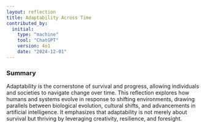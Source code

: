 ```yaml
---
layout: reflection
title: Adaptability Across Time
contributed_by:
  initial:
    type: "machine"
    tool: "ChatGPT"
    version: 4o1
    date: "2024-12-01"
---
```


### Summary

Adaptability is the cornerstone of survival and progress, allowing individuals and societies to navigate change over time. This reflection explores how humans and systems evolve in response to shifting environments, drawing parallels between biological evolution, cultural shifts, and advancements in artificial intelligence. It emphasizes that adaptability is not merely about survival but thriving by leveraging creativity, resilience, and foresight.


